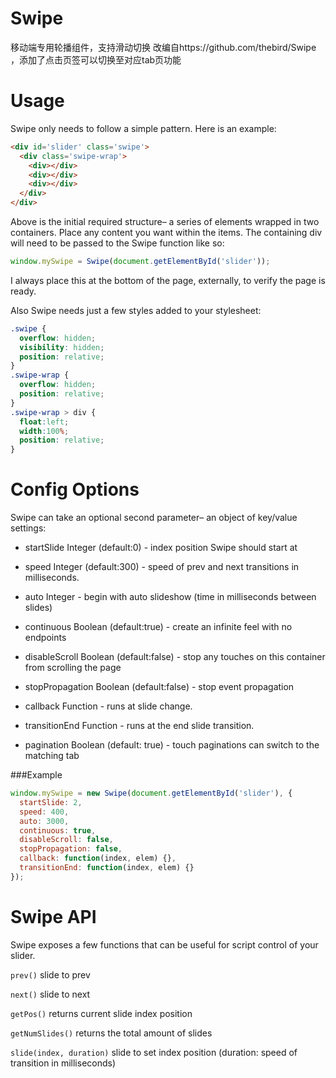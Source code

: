 Swipe
=====

移动端专用轮播组件，支持滑动切换
改编自https://github.com/thebird/Swipe
，添加了点击页签可以切换至对应tab页功能

Usage
=====

Swipe only needs to follow a simple pattern. Here is an example:

```Html
<div id='slider' class='swipe'>
  <div class='swipe-wrap'>
    <div></div>
    <div></div>
    <div></div>
  </div>
</div>
```

Above is the initial required structure– a series of elements wrapped in two containers. Place any content you want within the items. The containing div will need to be passed to the Swipe function like so:

```Javascript
window.mySwipe = Swipe(document.getElementById('slider'));
```

I always place this at the bottom of the page, externally, to verify the page is ready.

Also Swipe needs just a few styles added to your stylesheet:

```Css
.swipe {
  overflow: hidden;
  visibility: hidden;
  position: relative;
}
.swipe-wrap {
  overflow: hidden;
  position: relative;
}
.swipe-wrap > div {
  float:left;
  width:100%;
  position: relative;
}
```

Config Options
=====

Swipe can take an optional second parameter– an object of key/value settings:

* startSlide Integer (default:0) - index position Swipe should start at

* speed Integer (default:300) - speed of prev and next transitions in milliseconds.

* auto Integer - begin with auto slideshow (time in milliseconds between slides)

* continuous Boolean (default:true) - create an infinite feel with no endpoints

* disableScroll Boolean (default:false) - stop any touches on this container from scrolling the page

* stopPropagation Boolean (default:false) - stop event propagation

* callback Function - runs at slide change.

* transitionEnd Function - runs at the end slide transition.

* pagination Boolean (default: true) - touch paginations can switch to the matching tab 

###Example

```Javascript
window.mySwipe = new Swipe(document.getElementById('slider'), {
  startSlide: 2,
  speed: 400,
  auto: 3000,
  continuous: true,
  disableScroll: false,
  stopPropagation: false,
  callback: function(index, elem) {},
  transitionEnd: function(index, elem) {}
});
```

Swipe API
=====

Swipe exposes a few functions that can be useful for script control of your slider.

`prev()` slide to prev

`next()` slide to next

`getPos()` returns current slide index position

`getNumSlides()` returns the total amount of slides

`slide(index, duration)` slide to set index position (duration: speed of transition in milliseconds)
